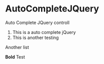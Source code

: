 AutoCompleteJQuery
==================

Auto Complete JQuery controll

1. This is a auto complete jQuery
2. This is another testing

Another list 

**Bold** Test
